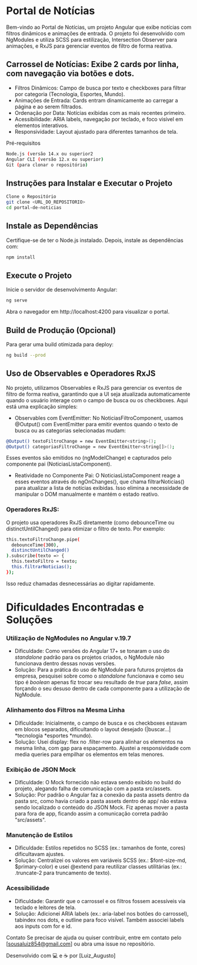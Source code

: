 # Portal de Notícias
Bem-vindo ao Portal de Notícias, um projeto Angular que exibe notícias com filtros dinâmicos e animações de entrada. O projeto foi desenvolvido com NgModules e utiliza SCSS para estilização, Intersection Observer para animações, e RxJS para gerenciar eventos de filtro de forma reativa.

## Carrossel de Notícias: Exibe 2 cards por linha, com navegação via botões e dots.
* Filtros Dinâmicos: Campo de busca por texto e checkboxes para filtrar por categoria (Tecnologia, Esportes, Mundo).
* Animações de Entrada: Cards entram dinamicamente ao carregar a página e ao serem filtrados.
* Ordenação por Data: Notícias exibidas com as mais recentes primeiro.
* Acessibilidade: ARIA labels, navegação por teclado, e foco visível em elementos interativos.
* Responsividade: Layout ajustado para diferentes tamanhos de tela.

Pré-requisitos
```bash
Node.js (versão 14.x ou superior2
Angular CLI (versão 12.x ou superior)
Git (para clonar o repositório)
```
## Instruções para Instalar e Executar o Projeto

```bash
Clone o Repositório
git clone <URL_DO_REPOSITORIO>
cd portal-de-noticias
```

## Instale as Dependências
Certifique-se de ter o Node.js instalado. Depois, instale as dependências com:

```bash
npm install
```
## Execute o Projeto
Inicie o servidor de desenvolvimento Angular:
```bash
ng serve
```

Abra o navegador em http://localhost:4200 para visualizar o portal.

## Build de Produção (Opcional)
Para gerar uma build otimizada para deploy:

```bash
ng build --prod
```

## Uso de Observables e Operadores RxJS
No projeto, utilizamos Observables e RxJS para gerenciar os eventos de filtro de forma reativa, garantindo que a UI seja atualizada automaticamente quando o usuário interage com o campo de busca ou os checkboxes. Aqui está uma explicação simples:

* Observables com EventEmitter: No NoticiasFiltroComponent, usamos @Output() com EventEmitter para emitir eventos quando o texto de busca ou as categorias selecionadas mudam:
```bash
@Output() textoFiltroChange = new EventEmitter<string>();
@Output() categoriasFiltroChange = new EventEmitter<string[]>();

```

Esses eventos são emitidos no (ngModelChange) e capturados pelo componente pai (NoticiasListaComponent).

* Reatividade no Componente Pai: O NoticiasListaComponent reage a esses eventos através do ngOnChanges(), que chama filtrarNoticias() para atualizar a lista de notícias exibidas. Isso elimina a necessidade de manipular o DOM manualmente e mantém o estado reativo.

### Operadores RxJS:

O projeto usa operadores RxJS diretamente (como debounceTime ou distinctUntilChanged) para otimizar o filtro de texto. Por exemplo:

```bash
this.textoFiltroChange.pipe(
  debounceTime(300),
  distinctUntilChanged()
).subscribe(texto => {
  this.textoFiltro = texto;
  this.filtrarNoticias();
});

```

Isso reduz chamadas desnecessárias ao digitar rapidamente.


# Dificuldades Encontradas e Soluções

### Utilização de NgModules no Angular v.19.7

* Dificuldade: Como versões do Angular 17+ se tonaram o uso do _standalone_ padrão para os projetos criados, o NgModule não funcionava dentro dessas novas versões.
* Solução: Para a prática do uso de NgModule para futuros projetos da empresa, pesquisei sobre como o _standalone_ funcionava e como seu tipo é _boolean_ apenas fiz trocar seu resultado de _true_ para _false_, assim forçando o seu desuso dentro de cada componente para a utilização de NgModule.

### Alinhamento dos Filtros na Mesma Linha

* Dificuldade: Inicialmente, o campo de busca e os checkboxes estavam em blocos separados, dificultando o layout desejado (|buscar...| *tecnologia *esportes *mundo).
* Solução: Usei display: flex no .filter-row para alinhar os elementos na mesma linha, com gap para espaçamento. Ajustei a responsividade com media queries para empilhar os elementos em telas menores.


### Exibição de JSON Mock 

* Dificuldade: O Mock fornecido não estava sendo exibido no build do projeto, alegando falha de comunicação com a pasta src/assets.
* Solução: Por padrão o Angular faz a conexão da pasta assets dentro da pasta src, como havia criado a pasta assets dentro de app/ não estava sendo localizado o conteúdo do JSON Mock. Fiz apenas mover a pasta para fora de app, ficando assim a comunicação correta padrão "src/assets".


### Manutenção de Estilos

* Dificuldade: Estilos repetidos no SCSS (ex.: tamanhos de fonte, cores) dificultavam ajustes.
* Solução: Centralizei os valores em variáveis SCSS (ex.: $font-size-md, $primary-color) e usei @extend para reutilizar classes utilitárias (ex.: .truncate-2 para truncamento de texto).


### Acessibilidade

* Dificuldade: Garantir que o carrossel e os filtros fossem acessíveis via teclado e leitores de tela.
* Solução: Adicionei ARIA labels (ex.: aria-label nos botões do carrossel), tabindex nos dots, e outline para foco visível. Também associei labels aos inputs com for e id.

Contato
Se precisar de ajuda ou quiser contribuir, entre em contato pelo [sousaluiz854@gmail.com] ou abra uma issue no repositório.

Desenvolvido com 💻 e ☕ por [Luiz_Augusto]
